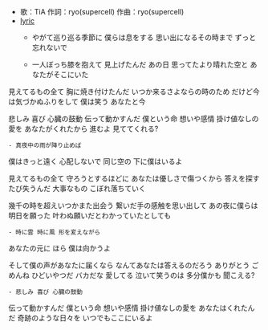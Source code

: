 - 歌：TiA
作詞：ryo(supercell)
作曲：ryo(supercell)
- [lyric](https://j-lyric.net/artist/a014c6b/l03878b.html)
    - やがて巡り巡る季節に
僕らは息をする
思い出になるその時まで
ずっと忘れないで


    - 一人ぼっち膝を抱えて
見上げたんだ あの日
思ってたより晴れた空と
あなたがそこにいた

見えてるもの全て 胸に焼き付けたんだ
いつか来るさよならの時のため
だけど今は気づかぬふりをして
僕は笑う あなたと今

悲しみ 喜び 心臓の鼓動
伝って動かすんだ 僕という命
想いや感情 掛け値なしの愛を
あなたがくれたから
進むよ 見ててくれる?


    - 真夜中の雨が降り止めば
僕はきっと遠く
心配しないで 同じ空の
下に僕はいるよ

見えてるもの全て 守ろうとするほどに
あなたは優しさで傷つくから
答えを探すたび失うんだ
大事なもの こぼれ落ちていく

幾千の時を超えいつかまた出会う
繋いだ手の感触を思い出して
あの夜に僕らは明日を願った
叶わぬ願いだとわかっていたとしても


    - 時に雲 時に風 形を変えながら
あなたの元に ほら 僕は向かうよ

そして僕の声があなたに届くなら
なんてあなたは答えるのだろう
ありがとう ごめんね
ひどいやつだ バカだな
愛してる 泣いて笑うのは
多分僕かも
聞こえる?


    - 悲しみ 喜び 心臓の鼓動
伝って動かすんだ 僕という命
想いや感情 掛け値なしの愛を
あなたはくれたんだ
奇跡のような日々を
いつでもここにいるよ
